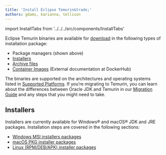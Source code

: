 ```yaml
---
title: 'Install Eclipse Temurin&trade;'
authors: gdams, karianna, tellison
---
```

import InstallTabs from '../../../src/components/InstallTabs'

<InstallTabs/>

Eclipse Temurin binaries are available for [download](/temurin/releases) in the following types of installation package:

* Package managers (shown above)
* [Installers](#installers)
* [Archive files](/installation/archives)
* [Container Images](https://hub.docker.com/_/eclipse-temurin) (External documentation at DockerHub)

The binaries are supported on the architectures and operating systems listed in [Supported Platforms](/supported-platforms). If you’re migrating to Temurin, you can learn about the differences between Oracle JDK and Temurin in our [Migration Guide](/docs/migration) and any steps that you might need to take.

## Installers

Installers are currently available for Windows® and macOS® JDK and JRE
packages. Installation steps are covered in the following sections:

* [Windows MSI installers packages](/installation/windows)
* [macOS PKG installer packages](/installation/macOS)
* [Linux (RPM/DEB/APK) installer packages](/installation/linux)
